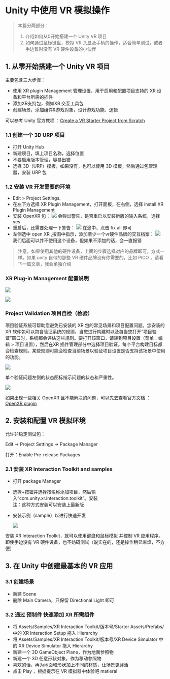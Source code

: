 # Unity 中使用 VR 模拟操作

> 本篇分两部分：
> 1. 介绍如何从0开始搭建一个 Unity VR 项目
> 2. 如何通过鼠标键盘，模拟 VR 头显及手柄的操作，适合简单测试，或者手边暂时没有 VR 硬件设备的小伙伴

## 1. 从零开始搭建一个 Unity VR 项目

主要包含三大步骤：
* 使用 XR plugin Management 管理设置，用于启用和配置项目支持的 XR 设备和平台所需的插件
* 添加XR支持包，例如XR 交互工具包
* 创建场景，添加组件&游戏对象，设计游戏功能、逻辑


可以参考 Unity 官方教程 ：[Create a VR Starter Project from Scratch](https://learn.unity.com/tutorial/create-a-vr-starter-project-from-scratch)

### 1.1 创建一个 3D URP 项目

* 打开 Unity Hub
* 新建项目，填上项目名称，选择位置
* 不要启用版本管理，容易出错
* 选择 3D（URP）模板，如果没有，也可以使用 3D 模板，然后通过包管理器，安装 URP 包

### 1.2 安装 VR 开发需要的环境

* Edit > Project Settings.
* 在左下方选择  XR Plugin Management，打开面板，在右侧，选择 install XR Plugin Management
* 安装 OpenXR 包：
  ![](../../imgs/xr_install_openXR.png)
  会弹出警告，是否重启以安装新版的输入系统，选择 yes
* 重启后，还需要处理一下警告：
  ![](../../imgs/fixOpenXR.png)
  在途中，点击 fix all 即可
* 左侧选中 open XR ,按图中指示，添加至少一个vr硬件品牌的交互档案：
  ![](../../imgs/openxrAddinteraction.png)
  我们后面可以并不使用这个设备，但如果不添加的话，会一直报错

> 注意，如果使用其他的硬件设备，上面的步骤选择对应的品牌即可，方式一样。如果 unity 自带的那些 VR 硬件品牌没有你需要的，比如 PICO ，请看下一篇文章，我会单独介绍

### XR Plug-in Management 配置说明

![](../../imgs/xr-management-enable-plugin.png)

![](../../imgs/xr-management-enable-plugin_1.png)

### Project Validation 项目自检（检验）

项目验证系统可帮助您避免已安装的 XR 包的常见场景和项目配置问题。您安装的 XR 软件包可以包含验证系统的规则。当您进行构建时以及每当您打开“项目验证”窗口时，系统都会评估这些规则。要打开该窗口，请转到项目设置（菜单：编辑 > 项目设置），然后在XR 插件管理部分中选择项目验证。每个平台构建目标都会检查规则。某些规则可能会检查当前场景以验证项目设置是否支持该场景中使用的功能。

![](../../imgs/xr-project-validation.png)

单个验证问题左侧的状态图标指示问题的状态和严重性。

![](../../imgs/xr-project-validation_1.png)


如果出现一些相关 OpenXR 且不能解决的问题，可以先去查看官方文档 ：[OpenXR plugin](https://docs.unity3d.com/Packages/com.unity.xr.openxr@1.8/manual/index.html)

## 2. 安装和配置 VR 模拟环境

允许非稳定测试包：

Edit -> Project Settings -> Package Manager 

打开：Enable Pre-release Packages

### 2.1 安装 XR Interaction Toolkit and samples

* 打开 package Manager
* 选择+按钮并选择按名称添加项目，然后输入“com.unity.xr.interaction.toolkit”。安装  
  注：这种方式安装可以安装上最新版
* 安装示例（sample）以进行快速开发

  ![](../../imgs/xr_interaction_toolkit.png)

安装 XR Interaction Toolkit，就可以使用键盘和鼠标模拟 并控制 VR 应用程序。即使手边没有 VR 硬件设备，也不妨碍测试（说实在的，还是操作稍显麻烦，不方便）

## 3. 在 Unity 中创建最基本的 VR 应用

### 3.1 创建场景

* 新建 Scene
* 删除 Main Camera，只保留 Directional Light 即可

### 3.2 通过 预制件 快速添加 XR 所需组件

* 将 Assets/Samples/XR Interaction Toolkit/版本号/Starter Assets/Prefabs/ 中的 XR Interaction Setup 拖入 Hierarchy
* 将 Assets/Samples/XR Interaction Toolkit/版本号/XR Device Simulator 中的 XR Device Simulator 拖入 Hierarchy
* 新建一个 3D GameObject Plane，作为地面参照物
* 新建一个 3D 任意形状对象，作为移动参照物
* 喜欢的话，再为地面和形状加上不同的材质，让场景更鲜活
* 点击 Play ，根据提示在 VR 模拟器中体验吧 matieral